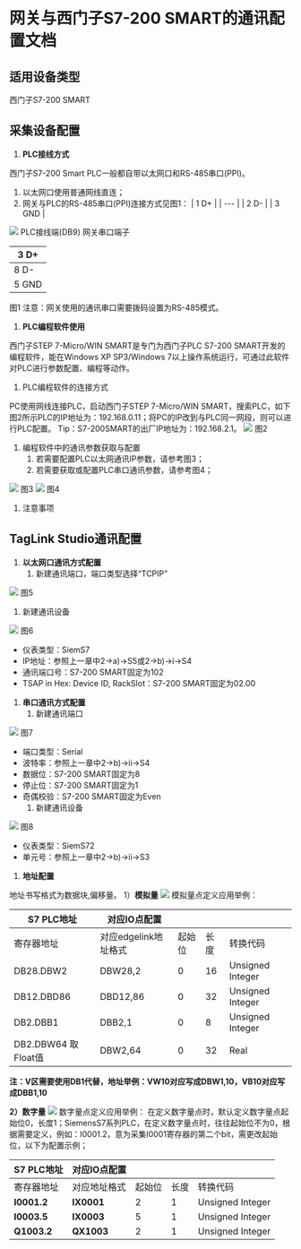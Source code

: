 # 网关与西门子S7-200 SMART的通讯配置文档
## 适用设备类型
西门子S7-200 SMART
## 采集设备配置

1. **PLC接线方式**

西门子S7-200 Smart PLC一般都自带以太网口和RS-485串口(PPI)。

   1. 以太网口使用普通网线直连；
   2. 网关与PLC的RS-485串口(PPI)连接方式见图1：
| 1 D+ |
| --- |
| 2 D- |
| 3 GND |

![](https://cdn.nlark.com/yuque/0/2024/png/43815434/1714381504950-33115026-c3b4-4a99-86b8-6bae29b4ecba.png#)
PLC接线端(DB9)
网关串口端子

| 3 D+ |
| --- |
| 8 D- |
| 5 GND |

图1
注意：网关使用的通讯串口需要拨码设置为RS-485模式。

1. **PLC编程软件使用**

西门子STEP 7-Micro/WIN SMART是专门为西门子PLC S7-200 SMART开发的编程软件，能在Windows XP SP3/Windows 7以上操作系统运行，可通过此软件对PLC进行参数配置、编程等动作。

   1. PLC编程软件的连接方式

PC使用网线连接PLC，启动西门子STEP 7-Micro/WIN SMART，搜索PLC，如下图2所示PLC的IP地址为：192.168.0.11；将PC的IP改到与PLC同一网段，则可以进行PLC配置。
Tip：S7-200SMART的出厂IP地址为：192.168.2.1。
![](https://cdn.nlark.com/yuque/0/2024/png/43815434/1714381505219-386c749d-2513-4751-8af3-a54f92821120.png#)
图2

   1. 编程软件中的通讯参数获取与配置
      1. 若需要配置PLC以太网通讯IP参数，请参考图3； 
      2. 若需要获取或配置PLC串口通讯参数，请参考图4；

![](https://cdn.nlark.com/yuque/0/2024/png/43815434/1714381505470-3e6c47b1-c3bb-4208-ad98-ecda7aa05443.png#)
图3
![](https://cdn.nlark.com/yuque/0/2024/png/43815434/1714381505795-431e0b64-5e2a-4891-83a8-17b3d83b78e1.png#)
图4

   1. 注意事项
## TagLink Studio通讯配置

1. **以太网口通讯方式配置**
   1. 新建通讯端口，端口类型选择“TCPIP”

![](https://cdn.nlark.com/yuque/0/2024/png/43815434/1714381506040-7404bd2f-c75f-4f7b-86f1-bc70febb1803.png#)
图5

   1. 新建通讯设备

![](https://cdn.nlark.com/yuque/0/2024/png/43815434/1714381506368-0baa80c4-e537-49f6-bd25-e2d9741b0ebd.png#)
图6

- 仪表类型：SiemS7
- IP地址：参照上一章中2->a)->S5或2->b)->i->S4
- 通讯端口号：S7-200 SMART固定为102
- TSAP in Hex: Device ID, RackSlot：S7-200 SMART固定为02.00

1. **串口通讯方式配置**
   1. 新建通讯端口

![](https://cdn.nlark.com/yuque/0/2024/png/43815434/1714381506756-5d0943da-9f86-4495-94ef-a5a22374c079.png#)
图7

- 端口类型：Serial
- 波特率：参照上一章中2->b)->ii->S4
- 数据位：S7-200 SMART固定为8
- 停止位：S7-200 SMART固定为1
- 奇偶校验：S7-200 SMART固定为Even
   1. 新建通讯设备

![](https://cdn.nlark.com/yuque/0/2024/png/43815434/1714381507018-fd3434da-a95f-4a9f-a78e-67d4c6e58661.png#)
图8

- 仪表类型：SiemS72
- 单元号：参照上一章中2->b)->ii->S3
1. **地址配置**

地址书写格式为数据块,偏移量。
1）**模拟量**
![](https://cdn.nlark.com/yuque/0/2024/png/43815434/1714381507311-64109d91-7404-49a1-8894-eace46edc9e9.png#)
模拟量点定义应用举例：

| S7 PLC地址 | 对应IO点配置 |  |  |  |
| --- | --- | --- | --- | --- |
| 寄存器地址 | 对应edgelink地址格式 | 起始位 | 长度 | 转换代码 |
| DB28.DBW2 | DBW28,2 | 0 | 16 | Unsigned Integer |
| DB12.DBD86 | DBD12,86 | 0 | 32 | Unsigned Integer |
| DB2.DBB1 | DBB2,1 | 0 | 8 | Unsigned Integer |
| DB2.DBW64  取Float值 | DBW2,64 | 0 | 32 | Real |


**注：V区需要使用DB1代替，地址举例：VW10对应写成DBW1,10，VB10对应写成DBB1,10**

**2）数字量**
![](https://cdn.nlark.com/yuque/0/2024/png/43815434/1714381507600-7c4bd871-d38e-4b4c-a9e6-fb6e4cac2f2a.png#)
数字量点定义应用举例：
在定义数字量点时，默认定义数字量点起始位0，长度1；SiemensS7系列PLC，在定义数字量点时，往往起始位不为0，根据需要定义，例如：I0001.2，意为采集I0001寄存器的第二个bit，需更改起始位，以下为配置示例；   

| S7 PLC地址 | 对应IO点配置 |  |  |  |
| --- | --- | --- | --- | --- |
| 寄存器地址 | 对应地址格式 | 起始位 | 长度 | 转换代码 |
| **I0001.2** | **IX0001** | 2 | 1 | Unsigned Integer |
| **I0003.5** | **IX0003** | 5 | 1 | Unsigned Integer |
| **Q1003.2** | **QX1003** | 2 | 1 | Unsigned Integer |





